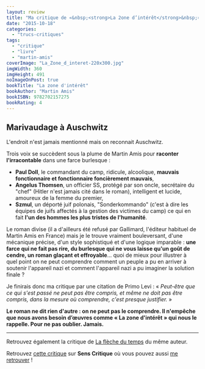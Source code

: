 ```yaml
---
layout: review
title: "Ma critique de «&nbsp;<strong>La 2one d’intérêt</strong>&nbsp;» de <em>Martin Amis</em>"
date: "2015-10-18"
categories: 
  - "trucs-critiques"
tags: 
  - "critique"
  - "livre"
  - "martin-amis"
coverImage: "La_Zone_d_interet-220x300.jpg"
imgWidth: 360
imgHeight: 491
noImageOnPost: true
bookTitle: "La zone d'intérêt"
bookAuthor: "Martin Amis"
bookISBN: 9782702157275   
bookRating: 4
---
```


## Marivaudage à Auschwitz 

L'endroit n'est jamais mentionné mais on reconnait Auschwitz.

Trois voix se succèdent sous la plume de Martin Amis pour **raconter l'irracontable** dans une farce burlesque :

- **Paul Doll**, le commandant du camp, ridicule, alcoolique, **mauvais fonctionnaire et fonctionnaire foncièrement mauvais**,
- **Angelus Thomsen**, un officier SS, protégé par son oncle, secrétaire du "chef" (Hitler n'est jamais cité dans le roman), intelligent et lucide, amoureux de la femme du premier,
- **Szmul**, un déporté juif polonais, "Sonderkommando" (c'est à dire les équipes de juifs affectés à la gestion des victimes du camp) ce qui en fait **l'un des hommes les plus tristes de l'humanité**.

Le roman divise (il a d'ailleurs été refusé par Gallimard, l'éditeur habituel de Martin Amis en France) mais je le trouve vraiment bouleversant, d'une mécanique précise, d'un style sophistiqué et d'une logique imparable : **une farce qui ne fait pas rire, du burlesque qui ne vous laisse qu'un goût de cendre, un roman glaçant et effroyable**... quoi de mieux pour illustrer à quel point on ne peut comprendre comment un peuple a pu en arriver à soutenir l'appareil nazi et comment l'appareil nazi a pu imaginer la solution finale ?

Je finirais donc ma critique par une citation de Primo Levi : « _Peut-être que ce qui s'est passé ne peut pas être compris, et même ne doit pas être compris, dans la mesure où comprendre, c'est presque justifier._ »

**Le roman ne dit rien d'autre : on ne peut pas le comprendre. Il n'empêche que nous avons besoin d’œuvres comme « La zone d'intérêt » qui nous le rappelle. Pour ne pas oublier. Jamais.**

* * *

Retrouvez également la critique de [La flèche du temps](/2016/02/ma-critique-de-la-fleche-du-temps-de-martin-amis/) du même auteur.

Retrouvez [cette critique](http://www.senscritique.com/livre/La_Zone_d_interet/critique/70173192) sur **Sens Critique** où vous pouvez aussi [me retrouver](http://www.senscritique.com/Arnaud_Malon) !
